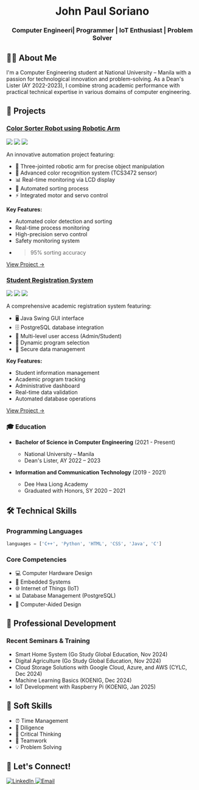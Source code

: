 <div align="center">
  <h1>John Paul Soriano</h1>
  <h3>Computer Engineeri| Programmer | IoT Enthusiast | Problem Solver</h3>
</div>

## 👨‍💻 About Me

I'm a Computer Engineering student at National University – Manila with a passion for technological innovation and problem-solving. As a Dean's Lister (AY 2022-2023), I combine strong academic performance with practical technical expertise in various domains of computer engineering.

## 🚀 Projects

### [Color Sorter Robot using Robotic Arm](https://github.com/jhnplsrno/ColorSorterRobot)
<img src="https://img.shields.io/badge/Arduino-00979D?style=for-the-badge&logo=Arduino&logoColor=white"/>
<img src="https://img.shields.io/badge/C%2B%2B-00599C?style=for-the-badge&logo=c%2B%2B&logoColor=white"/>
<img src="https://img.shields.io/badge/Hardware-555555?style=for-the-badge&logo=arduino&logoColor=white"/>

An innovative automation project featuring:
- 🤖 Three-jointed robotic arm for precise object manipulation
- 🎨 Advanced color recognition system (TCS3472 sensor)
- 📊 Real-time monitoring via LCD display
- 🔄 Automated sorting process
- ⚡ Integrated motor and servo control

**Key Features:**
- Automated color detection and sorting
- Real-time process monitoring
- High-precision servo control
- Safety monitoring system
- >95% sorting accuracy

[View Project →](https://github.com/jhnplsrno/Color_Sorting_Robot)

### [Student Registration System](https://github.com/jhnplsrno/StudentRegistration)
<img src="https://img.shields.io/badge/Java-ED8B00?style=for-the-badge&logo=java&logoColor=white"/>
<img src="https://img.shields.io/badge/PostgreSQL-316192?style=for-the-badge&logo=postgresql&logoColor=white"/>
<img src="https://img.shields.io/badge/Swing-ED8B00?style=for-the-badge&logo=java&logoColor=white"/>

A comprehensive academic registration system featuring:
- 🖥️ Java Swing GUI interface
- 🗄️ PostgreSQL database integration
- 👥 Multi-level user access (Admin/Student)
- 📝 Dynamic program selection
- 🔐 Secure data management

**Key Features:**
- Student information management
- Academic program tracking
- Administrative dashboard
- Real-time data validation
- Automated database operations

[View Project →](https://github.com/jhnplsrno/StudentRegistration)

### 🎓 Education
- **Bachelor of Science in Computer Engineering** (2021 - Present)
  - National University – Manila
  - Dean's Lister, AY 2022 – 2023

- **Information and Communication Technology** (2019 - 2021)
  - Dee Hwa Liong Academy
  - Graduated with Honors, SY 2020 – 2021

## 🛠️ Technical Skills

### Programming Languages
```python
languages = ['C++', 'Python', 'HTML', 'CSS', 'Java', 'C']
```

### Core Competencies
- 💻 Computer Hardware Design
- 🔧 Embedded Systems
- 🌐 Internet of Things (IoT)
- 📊 Database Management (PostgreSQL)
- 📐 Computer-Aided Design

## 🌱 Professional Development

### Recent Seminars & Training
- Smart Home System (Go Study Global Education, Nov 2024)
- Digital Agriculture (Go Study Global Education, Nov 2024)
- Cloud Storage Solutions with Google Cloud, Azure, and AWS (CYLC, Dec 2024)
- Machine Learning Basics (KOENIG, Dec 2024)
- IoT Development with Raspberry Pi (KOENIG, Jan 2025)

## 💪 Soft Skills
- ⏰ Time Management
- 📝 Diligence
- 🤔 Critical Thinking
- 🤝 Teamwork
- 💡 Problem Solving

## 🤝 Let's Connect!

<div align="left">
  <a href="https://www.linkedin.com/in/jhnplsrno" target="_blank">
    <img src="https://img.shields.io/badge/LinkedIn-0077B5?style=for-the-badge&logo=linkedin&logoColor=white" alt="LinkedIn"/>
  </a>
  <a href="mailto:Jhnplsrno2004@gmail.com">
    <img src="https://img.shields.io/badge/Email-D14836?style=for-the-badge&logo=gmail&logoColor=white" alt="Email"/>
  </a>
</div>
